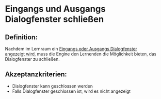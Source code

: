 # Eingangs und Ausgangs Dialogfenster schließen


## Definition:

Nachdem im Lernraum ein [Eingangs oder Ausgangs Dialogfenster angezeigt wird](EWE0032.md), muss die Engine den Lernenden die Möglichkeit bieten,
das Dialogfenster zu schließen.

## Akzeptanzkriterien:

- Dialogfenster kann geschlossen werden
- Falls Dialogfenster geschlossen ist, wird es nicht angezeigt